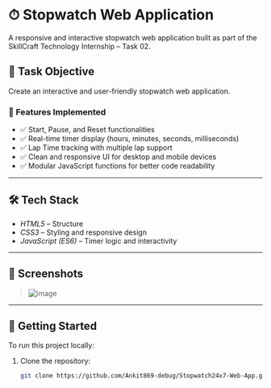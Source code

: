 # ⏱ Stopwatch Web Application

A responsive and interactive stopwatch web application built as part of the SkillCraft Technology Internship – Task 02.

## 📌 Task Objective

Create an interactive and user-friendly stopwatch web application.

### 🎯 Features Implemented

- ✅ Start, Pause, and Reset functionalities
- ✅ Real-time timer display (hours, minutes, seconds, milliseconds)
- ✅ Lap Time tracking with multiple lap support
- ✅ Clean and responsive UI for desktop and mobile devices
- ✅ Modular JavaScript functions for better code readability

---

## 🛠 Tech Stack

- *HTML5* – Structure  
- *CSS3* – Styling and responsive design  
- *JavaScript (ES6)* – Timer logic and interactivity

---

## 📸 Screenshots

> ![image](https://github.com/user-attachments/assets/65e830f2-8d79-40c2-b42e-4a1b79247c78)

---

## 🚀 Getting Started

To run this project locally:

1. Clone the repository:
   ```bash
   git clone https://github.com/Ankit869-debug/Stopwatch24x7-Web-App.git


